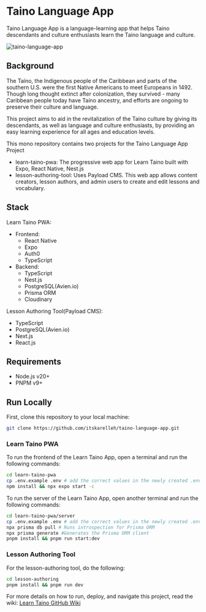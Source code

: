 # Taino Language App
Taino Language App is a language-learning app that helps Taino descendants and culture enthusiasts learn the Taino language and culture.

![taino-language-app](https://github.com/user-attachments/assets/3f942bc5-f779-4efb-9a44-47ff3251894e)

## Background
The Taíno, the Indigenous people of the Caribbean and parts of the southern U.S. were the first Native Americans to meet Europeans in 1492. Though long thought extinct after colonization, they survived - many Caribbean people today have Taíno ancestry, and efforts are ongoing to preserve their culture and language.

This project aims to aid in the revitalization of the Taíno culture by giving its descendants, as well as language and culture enthusiasts, by providing an easy learning experience for all ages and education levels.

This mono repository contains two projects for the Taino Language App Project
- learn-taino-pwa: The progressive web app for Learn Taino built with Expo, React Native, Nest.js
- lesson-authoring-tool: Uses Payload CMS. This web app allows content creators, lesson authors, and admin users to create and edit lessons and vocabulary.

## Stack 
Learn Taino PWA:
- Frontend:
    - React Native
    - Expo
    - Auth0
    - TypeScript
- Backend:
    - TypeScript
    - Nest.js
    - PostgreSQL(Avien.io)
    - Prisma ORM
    - Cloudinary
 
 Lesson Authoring Tool(Payload CMS):
 - TypeScript
 - PostgreSQL(Avien.io)
 - Next.js
 - React.js

## Requirements
- Node.js v20+
- PNPM v9+

## Run Locally

First, clone this repository to your local machine:
```bash
git clone https://github.com/itskarelleh/taino-language-app.git
```

### Learn Taino PWA
To run the frontend of the Learn Taino App, open a terminal and run the following commands:
```zsh
cd learn-taino-pwa
cp .env.example .env # add the correct values in the newly created .env file
npm install && npx expo start -c
```

To run the server of the Learn Taino App, open another terminal and run the following commands:
```zsh
cd learn-taino-pwa/server
cp .env.example .env # add the correct values in the newly created .env file
npx prisma db pull # Runs introspection for Prisma ORM
npx prisma generate #Generates the Prisma ORM client 
pnpm install && pnpm run start:dev
```
### Lesson Authoring Tool
For the lesson-authoring tool, do the following:
```zsh
cd lesson-authoring
pnpm install && pnpm run dev
```

For more details on how to run, deploy, and navigate this project, read the wiki: [Learn Taino GitHub Wiki](https://github.com/itskarelleh/taino-language-app/wiki)
